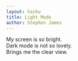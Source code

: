 ```yaml
---
layout: haiku
title: Light Mode
author: Stephen James
---
```


My screen is so bright.<br>
Dark mode is not so lovely.<br>
Brings me the clear view.<br> 
